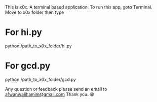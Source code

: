 This is x0x. A terminal based application.
To run this app, goto Terminal. Move to x0x folder then type

# For hi.py
python /path_to_x0x_folder/hi.py

# For gcd.py
python /path_to_x0x_folder/gcd.py

Any question or feedback please send an email to afwanwalihamim@gmail.com
Thank you. 😀